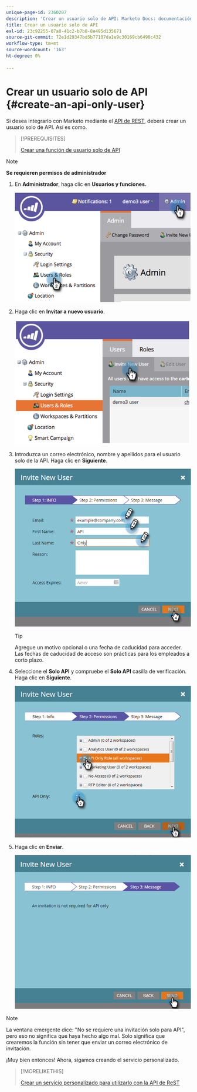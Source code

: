 ```yaml
---
unique-page-id: 2360207
description: 'Crear un usuario solo de API: Marketo Docs: documentación del producto'
title: Crear un usuario solo de API
exl-id: 23c92255-07a8-41c2-b7b8-8e495d135671
source-git-commit: 72e1d29347bd5b77107da1e9c30169cb6490c432
workflow-type: tm+mt
source-wordcount: '163'
ht-degree: 0%

---
```


# Crear un usuario solo de API {#create-an-api-only-user}

Si desea integrarlo con Marketo mediante el [API de REST](https://developers.marketo.com/documentation/rest/), deberá crear un usuario solo de API. Así es como.

>[!PREREQUISITES]
>
>[Crear una función de usuario solo de API](/help/marketo/product-docs/administration/users-and-roles/create-an-api-only-user-role.md)

>[!NOTE]
>
>**Se requieren permisos de administrador**

1. En **Administrador**, haga clic en **Usuarios y funciones.**

   ![](assets/image2014-9-17-9-3a31-3a31.png)

1. Haga clic en **Invitar a nuevo usuario**.

   ![](assets/image2014-9-17-9-3a32-3a3.png)

1. Introduzca un correo electrónico, nombre y apellidos para el usuario solo de la API. Haga clic en **Siguiente**.

   ![](assets/image2016-5-24-10-3a53-3a7.png)

   >[!TIP]
   >
   >Agregue un motivo opcional o una fecha de caducidad para acceder. Las fechas de caducidad de acceso son prácticas para los empleados a corto plazo.

1. Seleccione el **Solo API** y compruebe el **Solo API** casilla de verificación. Haga clic en **Siguiente**.

   ![](assets/four.png)

1. Haga clic en **Enviar**.

   ![](assets/image2016-5-24-11-3a8-3a20.png)

>[!NOTE]
>
>La ventana emergente dice: &quot;No se requiere una invitación solo para API&quot;, pero eso no significa que haya hecho algo mal. Solo significa que crearemos la función sin tener que enviar un correo electrónico de invitación.

¡Muy bien entonces! Ahora, sigamos creando el servicio personalizado.

>[!MORELIKETHIS]
>
>[Crear un servicio personalizado para utilizarlo con la API de ReST](/help/marketo/product-docs/administration/additional-integrations/create-a-custom-service-for-use-with-rest-api.md)

